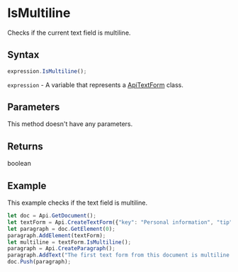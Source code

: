 # IsMultiline

Checks if the current text field is multiline.

## Syntax

```javascript
expression.IsMultiline();
```

`expression` - A variable that represents a [ApiTextForm](../ApiTextForm.md) class.

## Parameters

This method doesn't have any parameters.

## Returns

boolean

## Example

This example checks if the text field is multiline.

```javascript editor-
let doc = Api.GetDocument();
let textForm = Api.CreateTextForm({"key": "Personal information", "tip": "Enter your first name", "required": true, "placeholder": "First name", "comb": true, "maxCharacters": 10, "cellWidth": 3, "multiLine": false, "autoFit": false});
let paragraph = doc.GetElement(0);
paragraph.AddElement(textForm);
let multiline = textForm.IsMultiline();
paragraph = Api.CreateParagraph();
paragraph.AddText("The first text form from this document is multiline: " + multiline);
doc.Push(paragraph);
```
